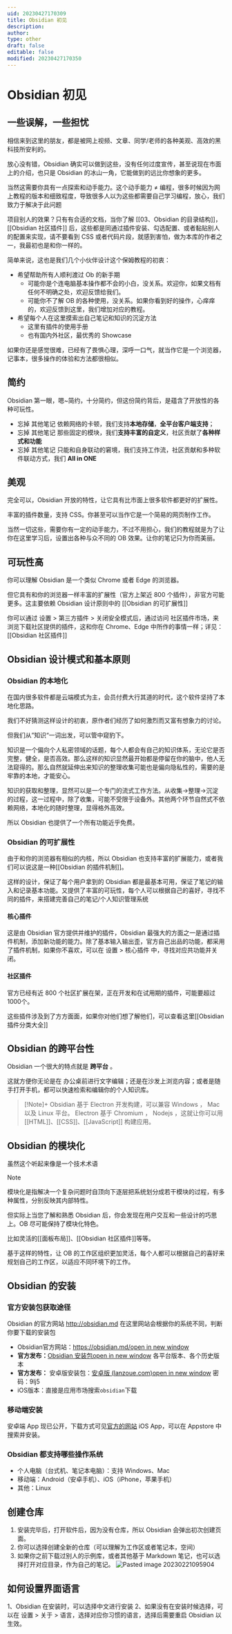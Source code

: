 ```yaml
---
uid: 20230427170309
title: Obsidian 初见
description: 
author: 
type: other
draft: false
editable: false
modified: 20230427170350
---
```


# Obsidian 初见

## 一些误解，一些担忧

相信来到这里的朋友，都是被网上视频、文章、同学/老师的各种美观、高效的黑科技所安利的。

放心没有错，Obsidian 确实可以做到这些，没有任何过度宣传，甚至说现在市面上的介绍，也只是 Obsidian 的冰山一角，它能做到的远比你想象的更多。

当然这需要你具有一点探索和动手能力。这个动手能力 ≠ 编程，很多时候因为网上教程的版本和细致程度，导致很多人以为这些都需要自己学习编程，放心，我们致力于解决于此问题

项目别人的效果？只有有合适的文档，当你了解 [[03、Obsidian 的目录结构]]，[[Obsidian 社区插件]] 后，这些都是同通过插件安装、勾选配置、或者黏贴别人的配置来实现，请不要看到 CSS 或者代码片段，就感到害怕，做为本库的作者之一，我最初也是和你一样的。

简单来说，这也是我们几个小伙伴设计这个保姆教程的初衷：

- 希望帮助所有人顺利渡过 Ob 的新手期
	- 可能你是个连电脑基本操作都不会的小白，没关系。欢迎你，如果文档有任何不明确之处，欢迎反馈给我们。
	- 可能你不了解 OB 的各种使用，没关系。如果你看到好的操作，心痒痒的，欢迎反馈到这里，我们增加对应的教程。
- 希望每个人在这里摸索出自己笔记和知识的沉淀方法
	- 这里有插件的使用手册
	- 也有国内外社区，最优秀的 Showcase

如果你还是感觉很难，已经有了畏惧心理，深呼一口气，就当作它是一个浏览器，记事本，很多操作的体验和方法都很相似。

## 简约

Obsidian 第一眼，嗯~简约，十分简约，但这份简约背后，是蕴含了开放性的各种可玩性。

- 忘掉 其他笔记 依赖网络的卡顿，我们支持**本地存储**，**全平台客户端支持**；
- 忘掉 其他笔记 那些固定的模块，我们**支持丰富的自定义**，社区贡献了**各种样式和功能**
- 忘掉 其他笔记 只能和自身联动的窘境，我们支持工作流，社区贡献和多种软件联动方式，我们 **All in ONE**

## 美观

完全可以，Obsidian 开放的特性，让它具有比市面上很多软件都更好的扩展性。

丰富的插件数量，支持 CSS。你甚至可以当作它是一个简易的网页制作工作。

当然一切这些，需要你有一定的动手能力，不过不用担心，我们的教程就是为了让你在这里学习后，设置出各种与众不同的 OB 效果。让你的笔记只为你而美丽。

## 可玩性高

你可以理解 Obsidian 是一个类似 Chrome 或者 Edge 的浏览器。

但它具有和你的浏览器一样丰富的扩展性（官方上架近 800 个插件），非官方可能更多。这主要依赖 Obsidian 设计原则中的 [[Obsidian 的可扩展性]]

你可以通过 设置 > 第三方插件 > 关闭安全模式后，通过访问 社区插件市场，来浏览下载社区提供的插件，这和你在 Chrome、Edge 中所作的事情一样；详见：[[Obsidian 社区插件]]


## Obsidian 设计模式和基本原则

### Obsidian 的本地化

在国内很多软件都是云端模式为主，会员付费大行其道的时代，这个软件坚持了本地化思路。

我们不好猜测这样设计的初衷，原作者们经历了如何激烈而又富有想象力的讨论。

但我们从”知识“一词出发，可以管中窥豹下。

知识是一个偏向个人私密领域的话题，每个人都会有自己的知识体系，无论它是否完整，健全，是否高效。那么这样的知识显然最开始都是停留在你的脑中，他人无法窥得的。那么自然就延伸出来知识的整理收集可能也是偏向隐私性的，需要的是牢靠的本地，才能安心。

知识的获取和整理，显然可以是一个专门的流式工作方法。从收集->整理->沉淀 的过程，这一过程中，除了收集，可能不受限于设备外。其他两个环节自然式不依赖网络，本地化的随时整理，显得格外高效。

所以 Obsidian 也提供了一个所有功能近乎免费。

### Obsidian 的可扩展性

由于和你的浏览器有相似的内核，所以 Obsidian 也支持丰富的扩展能力，或者我们可以说这是一种[[Obsidian 的插件机制]]。

这样的设计，保证了每个用户拿到的 Obsidian 都是最基本可用，保证了笔记的输入和记录基本功能。又提供了丰富的可玩性，每个人可以根据自己的喜好，寻找不同的插件，来搭建完善自己的笔记/个人知识管理系统

#### 核心插件

这是由 Obsidian 官方提供并维护的插件，Obsidian 最强大的方面之一是通过插件机制，添加新功能的能力。除了基本输入输出歪，官方自己出品的功能，都采用了插件机制，如果你不喜欢，可以在 设置 > 核心插件 中，寻找对应共功能并关闭。

#### 社区插件

官方已经有近 800 个社区扩展在架，正在开发和在试用期的插件，可能要超过1000个。

这些插件涉及到了方方面面，如果你对他们想了解他们，可以查看这里[[Obsidian 插件分类大全]]

## Obsidian 的跨平台性

Obsidian 一个很大的特点就是 **跨平台** 。 

这就方便你无论是在 办公桌前进行文字编辑；还是在沙发上浏览内容；或者是随手打开手机，都可以快速检索和编辑你的个人知识库。

> [!Note]+
> Obsidian 基于 Electron 开发构建，可以兼容 Windows ， Mac 以及 Linux 平台。
> Electron 基于 Chromium ， Nodejs ，这就让你可以用 [[HTML]]、[[CSS]]、[[JavaScript]] 构建应用。 

## Obsidian 的模块化

虽然这个听起来像是一个技术术语

>[!note]
>模块化是指解决一个复杂问题时自顶向下逐层把系统划分成若干模块的过程，有多种属性，分别反映其内部特性。

但实际上当您了解和熟悉 Obsidian 后，你会发现在用户交互和一些设计的巧思上。OB 尽可能保持了模块化特色。

比如灵活的[[面板布局]]、[[Obsidian 社区插件]]等等。

基于这样的特性，让 OB 的工作区组织更加灵活，每个人都可以根据自己的喜好来规划自己的工作区，以适应不同环境下的工作。


## Obsidian 的安装

### 官方安装包获取途径

Obsidian 的官方网站
http://obsidian.md
在这里网站会根据你的系统不同，判断你要下载的安装包

-   Obsidian官方网站：[https://obsidian.md/open in new window](https://obsidian.md/)
-   **官方发布：**[Obsidian 安装包open in new window](https://thoughts.teambition.com/share/62a131711a6baa00416a79d3#title=Obsidian_%E5%AE%89%E8%A3%85%E5%8C%85) 各平台版本、各个历史版本
-   **官方发布：** 安卓版安装包：[安卓版 (lanzoue.com)open in new window](https://wwdx.lanzoue.com/b030yr97g) 密码：9lj5
-   iOS版本：直接是应用市场搜索`obsidian`下载

### 移动端安装

安卓端 App 现已公开，下载方式可见[官方的网站](https://obsidian.md/mobile)
iOS App，可以在 Appstore 中搜索并安装。

### Obsidian 都支持哪些操作系统

- 个人电脑（台式机、笔记本电脑）：支持 Windows、Mac
- 移动端：Android（安卓手机）、iOS（iPhone，苹果手机）
- 其他：Linux

## 创建仓库

1. 安装完毕后，打开软件后，因为没有仓库，所以 Obsidian 会弹出初次创建页面。
2. 你可以选择创建全新的仓库（可以理解为工作区或者笔记本，空间）
3. 如果你之前下载过别人的示例库，或者其他基于 Markdown 笔记，也可以选择打开对应目录，作为自己的笔记。
![Pasted image 20230221095904](Resource/Images/12f857bad1199159f04e587690b3b8ee_MD5.png)

## 如何设置界面语言

1、Obsidian 在安装时，可以选择中文进行安装
2、如果没有在安装时候选择，可以在 设置 > 关于 > 语言，选择对应你习惯的语言，选择后需要重启 Obsidian 以生效。